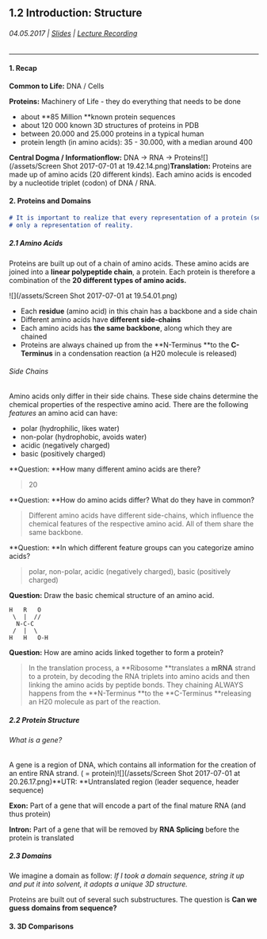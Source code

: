 ## 1.2 Introduction: Structure

###### 04.05.2017 \| [Slides](https://www.rostlab.org/sites/default/files/fileadmin/teaching/SoSe17/PP1CS/cb1e_20170504_intro2_structure.pdf) \| [Lecture Recording ](https://www.youtube.com/watch?v=8g0G5C4rRNA&list=PLg46T0OlBIJ9abbsmUL-ux24DCpoUlC1J&index=2)

---

#### 1. Recap

**Common to Life:** DNA / Cells

**Proteins:** Machinery of Life - they do everything that needs to be done

* about **85 Million **known protein sequences
* about 120 000 known 3D structures of proteins in PDB
* between 20.000 and 25.000 proteins in a typical human
* protein length \(in amino acids\): 35 - 30.000, with a median around 400

**Central Dogma / Informationflow:** DNA -&gt; RNA -&gt; Proteins![](/assets/Screen Shot 2017-07-01 at 19.42.14.png)**Translation:** Proteins are made up of amino acids \(20 different kinds\). Each amino acids is encoded by a nucleotide triplet \(codon\) of DNA / RNA.

#### 2. Proteins and Domains

```markdown
# It is important to realize that every representation of a protein (sequence, image, ...) is 
# only a representation of reality.
```

##### 2.1 Amino Acids

Proteins are built up out of a chain of amino acids. These amino acids are joined into a **linear polypeptide chain**, a protein. Each protein is therefore a combination of the **20 different types of amino acids.**

![](/assets/Screen Shot 2017-07-01 at 19.54.01.png)

* Each **residue** \(amino acid\) in this chain has a backbone and a side chain
* Different amino acids have **different side-chains**
* Each amino acids has **the same backbone**, along which they are chained
* Proteins are always chained up from the **N-Terminus **to the **C-Terminus** in a condensation reaction 
  \(a H20 molecule is released\)

###### Side Chains

Amino acids only differ in their side chains. These side chains determine the chemical properties of the respective amino acid. There are the following _features_ an amino acid can have:

* polar \(hydrophilic, likes water\)
* non-polar \(hydrophobic, avoids water\)
* acidic \(negatively charged\)
* basic \(positively charged\)

**Question: **How many different amino acids are there?

> 20

**Question: **How do amino acids differ? What do they have in common?

> Different amino acids have different side-chains, which influence the chemical features of the respective amino acid. All of them share the same backbone.

**Question: **In which different feature groups can you categorize amino acids?

> polar, non-polar, acidic \(negatively charged\), basic \(positively charged\)

**Question:** Draw the basic chemical structure of an amino acid.

```
H   R   O
 \  |  //
  N-C-C
 /  |  \
H   H   O-H
```

**Question:** How are amino acids linked together to form a protein?

> In the translation process, a **Ribosome **translates a **mRNA** strand to a protein, by decoding the RNA triplets into amino acids and then linking the amino acids by peptide bonds. They chaining ALWAYS happens from the **N-Terminus **to the **C-Terminus  **releasing an H20 molecule as part of the reaction.

##### 2.2 Protein Structure

###### What is a gene?

A gene is a region of DNA, which contains all information for the creation of an entire RNA strand. \( = protein\)![](/assets/Screen Shot 2017-07-01 at 20.26.17.png)**UTR: **Untranslated region \(leader sequence, header sequence\)

**Exon:** Part of a gene that will encode a part of the final mature RNA \(and thus protein\)

**Intron:** Part of a gene that will be removed by **RNA Splicing** before the protein is translated

##### 2.3 Domains

We imagine a domain as follow: _If I took a domain sequence, string it up and put it into solvent, it adopts a unique 3D structure._

Proteins are built out of several such substructures. The question is **Can we guess domains from sequence?**

#### 3. 3D Comparisons



